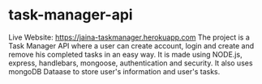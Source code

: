 # task-manager-api

Live Website: https://jaina-taskmanager.herokuapp.com
The project is a Task Manager API where a user can create account, login and create and remove his completed tasks in an easy way.
It is made using NODE.js, express, handlebars, mongoose, authentication and security.
It also uses mongoDB Dataase to store user's information and user's tasks.
